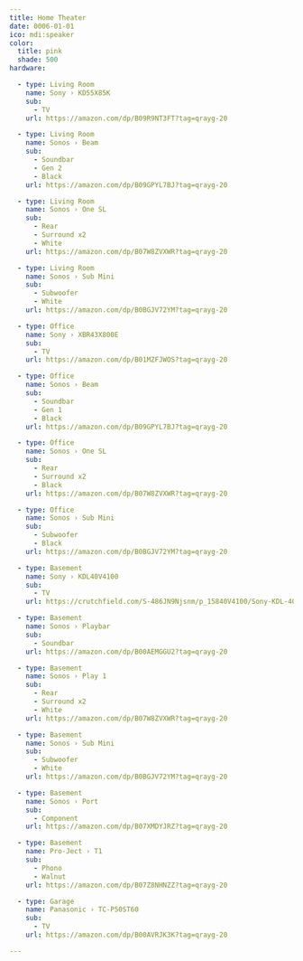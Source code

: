 ```yaml
---
title: Home Theater
date: 0006-01-01
ico: mdi:speaker
color:
  title: pink
  shade: 500
hardware:

  - type: Living Room
    name: Sony › KD55X85K
    sub:
      - TV
    url: https://amazon.com/dp/B09R9NT3FT?tag=qrayg-20

  - type: Living Room
    name: Sonos › Beam
    sub:
      - Soundbar
      - Gen 2
      - Black
    url: https://amazon.com/dp/B09GPYL7BJ?tag=qrayg-20

  - type: Living Room
    name: Sonos › One SL
    sub:
      - Rear
      - Surround x2
      - White
    url: https://amazon.com/dp/B07W8ZVXWR?tag=qrayg-20

  - type: Living Room
    name: Sonos › Sub Mini
    sub:
      - Subwoofer
      - White
    url: https://amazon.com/dp/B0BGJV72YM?tag=qrayg-20

  - type: Office
    name: Sony › XBR43X800E
    sub:
      - TV
    url: https://amazon.com/dp/B01MZFJWOS?tag=qrayg-20

  - type: Office
    name: Sonos › Beam
    sub:
      - Soundbar
      - Gen 1
      - Black
    url: https://amazon.com/dp/B09GPYL7BJ?tag=qrayg-20

  - type: Office
    name: Sonos › One SL
    sub:
      - Rear
      - Surround x2
      - Black
    url: https://amazon.com/dp/B07W8ZVXWR?tag=qrayg-20

  - type: Office
    name: Sonos › Sub Mini
    sub:
      - Subwoofer
      - Black
    url: https://amazon.com/dp/B0BGJV72YM?tag=qrayg-20

  - type: Basement
    name: Sony › KDL40V4100
    sub:
      - TV
    url: https://crutchfield.com/S-486JN9Njsnm/p_15840V4100/Sony-KDL-40V4100.html

  - type: Basement
    name: Sonos › Playbar
    sub:
      - Soundbar
    url: https://amazon.com/dp/B00AEMGGU2?tag=qrayg-20

  - type: Basement
    name: Sonos › Play 1
    sub:
      - Rear
      - Surround x2
      - White
    url: https://amazon.com/dp/B07W8ZVXWR?tag=qrayg-20

  - type: Basement
    name: Sonos › Sub Mini
    sub:
      - Subwoofer
      - White
    url: https://amazon.com/dp/B0BGJV72YM?tag=qrayg-20

  - type: Basement
    name: Sonos › Port
    sub:
      - Component
    url: https://amazon.com/dp/B07XMDYJRZ?tag=qrayg-20

  - type: Basement
    name: Pro-Ject › T1
    sub:
      - Phono
      - Walnut
    url: https://amazon.com/dp/B07Z8NHNZZ?tag=qrayg-20

  - type: Garage
    name: Panasonic › TC-P50ST60
    sub:
      - TV
    url: https://amazon.com/dp/B00AVRJK3K?tag=qrayg-20

---
```

